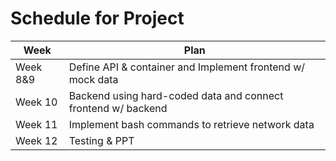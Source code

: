 # Schedule for Project
|   Week   | Plan |
| -------- | ---- |
| Week 8&9 | Define API & container and Implement frontend w/ mock data |
| Week 10  | Backend using hard-coded data and connect frontend w/ backend |
| Week 11  | Implement bash commands to retrieve network data |
| Week 12  | Testing & PPT |
